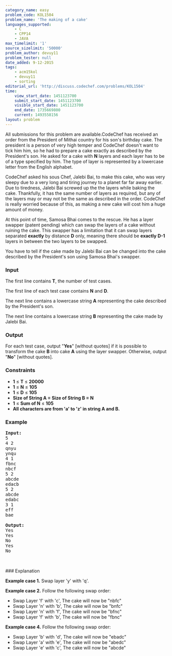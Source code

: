 ```yaml
---
category_name: easy
problem_code: KOL1504
problem_name: 'The making of a cake'
languages_supported:
    - C
    - CPP14
    - JAVA
max_timelimit: '1'
source_sizelimit: '50000'
problem_author: devuy11
problem_tester: null
date_added: 9-12-2015
tags:
    - acm15kol
    - devuy11
    - sorting
editorial_url: 'http://discuss.codechef.com/problems/KOL1504'
time:
    view_start_date: 1451123700
    submit_start_date: 1451123700
    visible_start_date: 1451123700
    end_date: 1735669800
    current: 1493558156
layout: problem
---
```

All submissions for this problem are available.CodeChef has received an order from the President of Mithai country for his son's birthday cake. The president is a person of very high temper and CodeChef doesn't want to tick him him, so he had to prepare a cake exactly as described by the President's son. He asked for a cake with **N** layers and each layer has to be of a type specified by him. The type of layer is represented by a lowercase letter from the English alphabet.

CodeChef asked his sous Chef, Jalebi Bai, to make this cake, who was very sleepy due to a very long and tiring journey to a planet far far away earlier. Due to tiredness, Jalebi Bai screwed up the the layers while baking the cake. Thankfully, it has the same number of layers as required, but any of the layers may or may not be the same as described in the order. CodeChef is really worried because of this, as making a new cake will cost him a huge amount of money.

At this point of time, Samosa Bhai comes to the rescue. He has a layer swapper (patent pending) which can swap the layers of a cake without ruining the cake. This swapper has a limitation that it can swap layers separated **exactly** by distance **D** only, meaning there should be **exactly** **D-1** layers in between the two layers to be swapped.

You have to tell if the cake made by Jalebi Bai can be changed into the cake described by the President's son using Samosa Bhai's swapper.

### Input

The first line contains **T**, the number of test cases.

The first line of each test case contains **N** and **D**.

The next line contains a lowercase string **A** representing the cake described by the President's son.

The next line contains a lowercase string **B** representing the cake made by Jalebi Bai.

### Output

For each test case, output "**Yes**" \[without quotes\] if it is possible to transform the cake **B** into cake **A** using the layer swapper. Otherwise, output "**No**" \[without quotes\].

### Constraints

- **1** ≤ **T** ≤ **20000**
- **1** ≤ **N** ≤ **105**
- **1** ≤ **D** ≤ **105**
- **Size of String A = Size of String B = N**
- **1** ≤ **Sum of N** ≤ **105**
- **All characters are from 'a' to 'z' in string A and B.**

### Example

<pre><b>Input:</b>
5
4 2
qnyu
ynqu
4 1
fbnc
nbcf
5 2
abcde
edacb
5 2
abcde
edabc
3 1
eff
bae

<b>Output:</b>
Yes
Yes
No
Yes
No


</pre>### Explanation
**Example case 1.** Swap layer 'y' with 'q'.

**Example case 2.** Follow the following swap order:

- Swap Layer 'f' with 'c', The cake will now be "nbfc"
- Swap Layer 'n' with 'b', The cake will now be "bnfc"
- Swap Layer 'n' with 'f', The cake will now be "bfnc"
- Swap Layer 'f' with 'b', The cake will now be "fbnc"

**Example case 4.** Follow the following swap order:

- Swap Layer 'b' with 'd', The cake will now be "ebadc"
- Swap Layer 'a' with 'e', The cake will now be "abedc"
- Swap Layer 'e' with 'c', The cake will now be "abcde"
